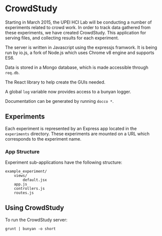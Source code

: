 # CrowdStudy
Starting in March 2015, the UPEI HCI Lab will be conducting a number of 
experiments related to crowd work. In order to track data gathered from 
these experiments, we have created CrowdStudy. This application for serving
files, and collecting results for each experiment.

The server is written in Javascript using the expressjs framwork. It is
being run by io.js, a fork of Node.js which uses Chrome v8 engine and
supports ES6. 

Data is stored in a Mongo database, which is made accessible through `req.db`.

The React library to help create the GUIs needed.

A global `log` variable now provides access to a bunyan logger. 

Documentation can be generated by running `docco *`.

## Experiments
Each experiment is represented by an Express app located in the 
`experiments` directory. These experiments are mounted on a URL
which corresponds to the experiment name. 

### App Structure
Experiment sub-applications have the following structure:

    example_experiment/
        views/
            default.jsx
        app.js
        controllers.js
        routes.js
    
## Using CrowdStudy
To run the CrowdStudy server:

    grunt | bunyan -o short


